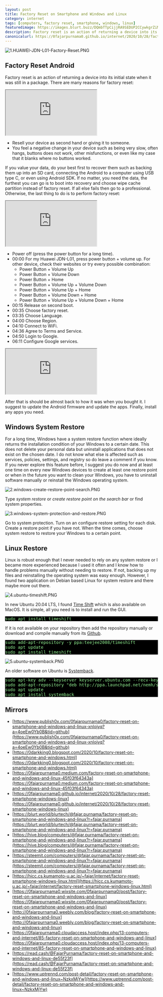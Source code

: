 ```yaml
---
layout: post
title: Factory Reset on Smartphone and Windows and Linux
category: internet
tags: [computers, factory reset, smartphone, windows, linux]
featuredimage: https://images.blurt.buzz/DQmbTTpCijjRA9SEDUP2CCywkgrZiM3wLnY9ZgU2ZaZkxfS/1.HUAWEI-JDN-L01-Factory-Reset.PNG
description: Factory reset is an action of returning a device into its initial state. On Windows is System Restore, and Linux is Time Shift & Systemback.
canonicalurl: https://0fajarpurnama0.github.io/internet/2020/10/28/factory-reset-smartphone-windows-linux
---
```

![1.HUAWEI-JDN-L01-Factory-Reset.PNG](https://images.blurt.buzz/DQmbTTpCijjRA9SEDUP2CCywkgrZiM3wLnY9ZgU2ZaZkxfS/1.HUAWEI-JDN-L01-Factory-Reset.PNG)


## Factory Reset Android

Factory reset is an action of returning a device into its initial state when it was still in a package. There are many reasons for factory reset:

<div class="video-container"><iframe src="https://lbry.tv/$/embed/0-anybody-knows-what-happen-to-my-huawei/16e6814e55ce1a1dc1cdf4251ec7f4792c62958b?r=FEwrQKrpAjwHupnPE2nGBDmTuS4ZhSJM" allowfullscreen=""></iframe></div>

*   Resell your device as second hand or giving it to someone.
*   You feel a negative change in your device such as being very slow, often hangs, buttons does not work, other misfunctions, or even like my case that it blanks where no buttons worked.

If you value your data, do your best first to recover them such as backing them up into an SD card, connecting the Android to a computer using USB type C, or even using Android SDK. If no matter, you need the data, the furthest you can go is to boot into recovery and choose wipe cache partition instead of factory reset. If all else fails then go to a professional. Otherwise, the last thing to do is to perform factory reset:

<div class="video-container"><iframe src="https://lbry.tv/$/embed/1-factory-reset-huawei-jdn-l01-and/e1213bb48d57b6b3cab29cbbe8000d83d4578601?r=FEwrQKrpAjwHupnPE2nGBDmTuS4ZhSJM" allowfullscreen=""></iframe></div>

*   Power off (press the power button for a long time).
*   00:00 For my Huawei JDN-L01, press power button + volume up. For other device, check their websites or try every possible combination:
    *   Power Button + Volume Up
    *   Power Button + Volume Down
    *   Power Button + Home
    *   Power Button + Volume Up + Volume Down
    *   Power Button + Volume Up + Home
    *   Power Button + Volume Down + Home
    *   Power Button + Volume Up + Volume Down + Home
*   00:15 Release on second boot.
*   00:35 Choose factory reset.
*   03:35 Choose Language.
*   04:00 Choose Region.
*   04:10 Connect to WiFi.
*   04:36 Agree to Terms and Service.
*   04:50 Login to Google.
*   06:11 Configure Google services.

<div class="video-container"><iframe src="https://lbry.tv/$/embed/2-installing-my-prefered-applications-on/a8884d073d437e939888a2eb801d4176af76e18d?r=FEwrQKrpAjwHupnPE2nGBDmTuS4ZhSJM" allowfullscreen=""></iframe></div>

After that is should be almost back to how it was when you bought it. I suggest to update the Android firmware and update the apps. Finally, install any apps you need.

## Windows System Restore

For a long time, Windows have a system restore function where ideally returns the installation condition of your Windows to a certain date. This does not delete your personal data but uninstall applications that does not exist on the chosen date. I do not know what else is affected such as services, policies, settings, and registry so do leave a comment if you know. If you never explore this feature before, I suggest you do now and at least one time on every new Windows devices to create at least one restore point or when in the future you want to clean your Windows, you have to uninstall software manually or reinstall the Windows operating system.


![2.windows-create-restore-point-search.PNG](https://images.blurt.buzz/DQmYArSzVb9Pzd1LBAFVdTyvzQGfCjHRpS6rpZex52UabBd/2.windows-create-restore-point-search.PNG)


Type _system restore_ or _create restore point on the search bar_ or find system properties.


![3.windows-system-protection-and-restore.PNG](https://images.blurt.buzz/DQmd6zhnTVkz68r63uKZ8tmD3WtLVEP6BMjLDHCpHmRYLtR/3.windows-system-protection-and-restore.PNG)


Go to system protection. Turn on an configure restore setting for each disk. Create a restore point if you have not. When the time comes, choose system restore to restore your Windows to a certain point.



## Linux Restore

Linux is robust enough that I never needed to rely on any system restore or I became more experienced because I used it often and I know how to handle problems manually without needing to restore. If not, backing up my files and reinstalling the operating system was easy enough. However, I found two application on Debian based Linux for system restore and there maybe more out there.


![4.ubuntu-timeshift.PNG](https://images.blurt.buzz/DQmWvVMv8uAmWVuSzGxmhd8zpZjw5SMWCE74RozJi3rUgTa/4.ubuntu-timeshift.PNG)


In new Ubuntu 20.04 LTS, I found [Time Shift](https://github.com/teejee2008/timeshift) which is also available on MacOS. It is simple, all you need is to install and run the GUI.

<pre style="background-color:black; color:lightgreen">
sudo apt install timeshift
</pre>

If it is not available on your repository then add the repository manually or download and compile manually from its [Github](https://github.com/teejee2008/timeshift).

<pre style="background-color:black; color:lightgreen">
sudo add-apt-repository -y ppa:teejee2008/timeshift
sudo apt update
sudo apt install timeshift
</pre>


![5.ubuntu-systemback.PNG](https://images.blurt.buzz/DQmaAGeNrDAfBCKMBqENW2wQWd1kQT7SgSUM3rnLjZESivp/5.ubuntu-systemback.PNG)


An older software on Ubuntu is [Systemback](https://launchpad.net/systemback).



<pre style="background-color:black; color:lightgreen">
sudo apt-key adv --keyserver keyserver.ubuntu.com --recv-keys 382003C2C8B7B4AB813E915B14E4942973C62A1B
sudo add-apt-repository "deb http://ppa.launchpad.net/nemh/systemback/ubuntu xenial main"
sudo apt update
sudo apt install systemback
</pre>

## Mirrors

*   [https://www.publish0x.com/0fajarpurnama0/factory-reset-on-smartphone-and-windows-and-linux-xnlojyq?a=4oeEw0Yb0B&tid=github](https://www.publish0x.com/0fajarpurnama0/factory-reset-on-smartphone-and-windows-and-linux-xnlojyq?a=4oeEw0Yb0B&tid=github)
*   [https://0darkking0.blogspot.com/2020/10/factory-reset-on-smartphone-and-windows.html](https://0darkking0.blogspot.com/2020/10/factory-reset-on-smartphone-and-windows.html)
*   [https://0fajarpurnama0.medium.com/factory-reset-on-smartphone-and-windows-and-linux-45f03f64343a](https://0fajarpurnama0.medium.com/factory-reset-on-smartphone-and-windows-and-linux-45f03f64343a)
*   [https://0fajarpurnama0.github.io/internet/2020/10/28/factory-reset-smartphone-windows-linux](https://0fajarpurnama0.github.io/internet/2020/10/28/factory-reset-smartphone-windows-linux)
*   [https://blurt.world/blurtech/@fajar.purnama/factory-reset-on-smartphone-and-windows-and-linux?r=fajar.purnama](https://blurt.world/blurtech/@fajar.purnama/factory-reset-on-smartphone-and-windows-and-linux?r=fajar.purnama)
*   [https://hive.blog/computers/@fajar.purnama/factory-reset-on-smartphone-and-windows-and-linux?r=fajar.purnama](https://hive.blog/computers/@fajar.purnama/factory-reset-on-smartphone-and-windows-and-linux?r=fajar.purnama)
*   [https://steemit.com/computers/@fajar.purnama/factory-reset-on-smartphone-and-windows-and-linux?r=fajar.purnama](https://steemit.com/computers/@fajar.purnama/factory-reset-on-smartphone-and-windows-and-linux?r=fajar.purnama)
*   [https://hicc.cs.kumamoto-u.ac.jp/~fajar/internet/factory-reset-smartphone-windows-linux.html](https://hicc.cs.kumamoto-u.ac.jp/~fajar/internet/factory-reset-smartphone-windows-linux.html)
*   [https://0fajarpurnama0.wixsite.com/0fajarpurnama0/post/factory-reset-on-smartphone-and-windows-and-linux](https://0fajarpurnama0.wixsite.com/0fajarpurnama0/post/factory-reset-on-smartphone-and-windows-and-linux)
*   [http://0fajarpurnama0.weebly.com/blog/factory-reset-on-smartphone-and-windows-and-linux](http://0fajarpurnama0.weebly.com/blog/factory-reset-on-smartphone-and-windows-and-linux)
*   [https://0fajarpurnama0.cloudaccess.host/index.php/13-computers-and-internet/85-factory-reset-on-smartphone-and-windows-and-linux](https://0fajarpurnama0.cloudaccess.host/index.php/13-computers-and-internet/85-factory-reset-on-smartphone-and-windows-and-linux)
*   [https://read.cash/@FajarPurnama/factory-reset-on-smartphone-and-windows-and-linux-de55f23f](https://read.cash/@FajarPurnama/factory-reset-on-smartphone-and-windows-and-linux-de55f23f)
*   [https://www.uptrennd.com/post-detail/factory-reset-on-smartphone-and-windows-and-linux~NzkxMjYw](https://www.uptrennd.com/post-detail/factory-reset-on-smartphone-and-windows-and-linux~NzkxMjYw)